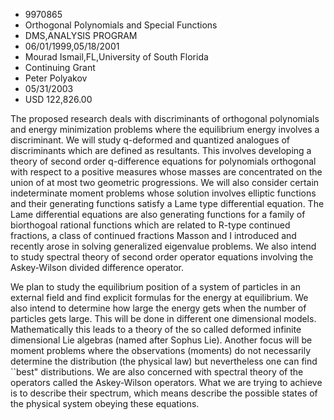 
* 9970865
* Orthogonal Polynomials and Special Functions
* DMS,ANALYSIS PROGRAM
* 06/01/1999,05/18/2001
* Mourad Ismail,FL,University of South Florida
* Continuing Grant
* Peter Polyakov
* 05/31/2003
* USD 122,826.00

The proposed research deals with discriminants of orthogonal polynomials and
energy minimization problems where the equilibrium energy involves a
discriminant. We will study q-deformed and quantized analogues of discriminants
which are defined as resultants. This involves developing a theory of second
order q-difference equations for polynomials orthogonal with respect to a
positive measures whose masses are concentrated on the union of at most two
geometric progressions. We will also consider certain indeterminate moment
problems whose solution involves elliptic functions and their generating
functions satisfy a Lame type differential equation. The Lame differential
equations are also generating functions for a family of biorthogoal rational
functions which are related to R-type continued fractions, a class of continued
fractions Masson and I introduced and recently arose in solving generalized
eigenvalue problems. We also intend to study spectral theory of second order
operator equations involving the Askey-Wilson divided difference operator.



We plan to study the equilibrium position of a system of particles in an
external field and find explicit formulas for the energy at equilibrium. We also
intend to determine how large the energy gets when the number of particles gets
large. This will be done in different one dimensional models. Mathematically
this leads to a theory of the so called deformed infinite dimensional Lie
algebras (named after Sophus Lie). Another focus will be moment problems where
the observations (moments) do not necessarily determine the distribution (the
physical law) but nevertheless one can find ``best" distributions. We are also
concerned with spectral theory of the operators called the Askey-Wilson
operators. What we are trying to achieve is to describe their spectrum, which
means describe the possible states of the physical system obeying these
equations.
